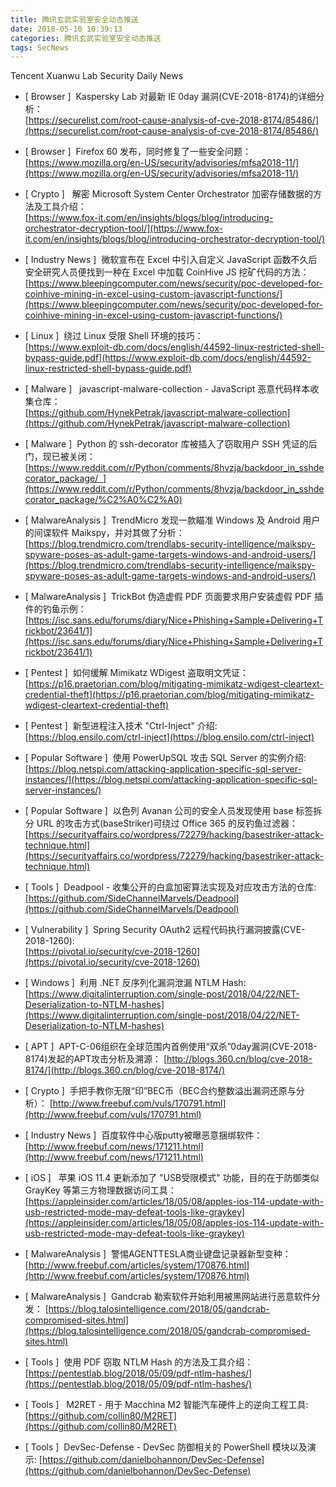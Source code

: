```yaml
---
title: 腾讯玄武实验室安全动态推送
date: 2018-05-10 10:39:13
categories: 腾讯玄武实验室安全动态推送
tags: SecNews
---
```


Tencent Xuanwu Lab Security Daily News  
* [ Browser ]  Kaspersky Lab 对最新 IE 0day 漏洞(CVE-2018-8174)的详细分析：   
[https://securelist.com/root-cause-analysis-of-cve-2018-8174/85486/](https://securelist.com/root-cause-analysis-of-cve-2018-8174/85486/)  

* [ Browser ]  Firefox 60 发布，同时修复了一些安全问题：   
[https://www.mozilla.org/en-US/security/advisories/mfsa2018-11/](https://www.mozilla.org/en-US/security/advisories/mfsa2018-11/)  

* [ Crypto ]   解密 Microsoft System Center Orchestrator 加密存储数据的方法及工具介绍：   
[https://www.fox-it.com/en/insights/blogs/blog/introducing-orchestrator-decryption-tool/](https://www.fox-it.com/en/insights/blogs/blog/introducing-orchestrator-decryption-tool/)  

* [ Industry News ]  微软宣布在 Excel 中引入自定义 JavaScript 函数不久后安全研究人员便找到一种在 Excel 中加载 CoinHive JS 挖矿代码的方法：   
[https://www.bleepingcomputer.com/news/security/poc-developed-for-coinhive-mining-in-excel-using-custom-javascript-functions/](https://www.bleepingcomputer.com/news/security/poc-developed-for-coinhive-mining-in-excel-using-custom-javascript-functions/)  

* [ Linux ]  绕过 Linux 受限 Shell 环境的技巧：   
[https://www.exploit-db.com/docs/english/44592-linux-restricted-shell-bypass-guide.pdf](https://www.exploit-db.com/docs/english/44592-linux-restricted-shell-bypass-guide.pdf)  

* [ Malware ]   javascript-malware-collection - JavaScript 恶意代码样本收集仓库：   
[https://github.com/HynekPetrak/javascript-malware-collection](https://github.com/HynekPetrak/javascript-malware-collection)  

* [ Malware ]  Python 的 ssh-decorator 库被插入了窃取用户 SSH 凭证的后门，现已被关闭：   
[https://www.reddit.com/r/Python/comments/8hvzja/backdoor_in_sshdecorator_package/  ](https://www.reddit.com/r/Python/comments/8hvzja/backdoor_in_sshdecorator_package/%C2%A0%C2%A0)  

* [ MalwareAnalysis ]  TrendMicro 发现一款瞄准 Windows 及 Android 用户的间谍软件 Maikspy，并对其做了分析：   
[https://blog.trendmicro.com/trendlabs-security-intelligence/maikspy-spyware-poses-as-adult-game-targets-windows-and-android-users/](https://blog.trendmicro.com/trendlabs-security-intelligence/maikspy-spyware-poses-as-adult-game-targets-windows-and-android-users/)  

* [ MalwareAnalysis ]  TrickBot 伪造虚假 PDF 页面要求用户安装虚假 PDF 插件的钓鱼示例：   
[https://isc.sans.edu/forums/diary/Nice+Phishing+Sample+Delivering+Trickbot/23641/1](https://isc.sans.edu/forums/diary/Nice+Phishing+Sample+Delivering+Trickbot/23641/1)  

* [ Pentest ]  如何缓解 Mimikatz WDigest 盗取明文凭证：   
[https://p16.praetorian.com/blog/mitigating-mimikatz-wdigest-cleartext-credential-theft](https://p16.praetorian.com/blog/mitigating-mimikatz-wdigest-cleartext-credential-theft)  

* [ Pentest ]  新型进程注入技术 "Ctrl-Inject" 介绍:   
[https://blog.ensilo.com/ctrl-inject](https://blog.ensilo.com/ctrl-inject)  

* [ Popular Software ]  使用 PowerUpSQL 攻击 SQL Server 的实例介绍:   
[https://blog.netspi.com/attacking-application-specific-sql-server-instances/](https://blog.netspi.com/attacking-application-specific-sql-server-instances/)  

* [ Popular Software ]  以色列 Avanan 公司的安全人员发现使用 base 标签拆分 URL 的攻击方式(baseStriker)可绕过 Office 365 的反钓鱼过滤器：   
[https://securityaffairs.co/wordpress/72279/hacking/basestriker-attack-technique.html](https://securityaffairs.co/wordpress/72279/hacking/basestriker-attack-technique.html)  

* [ Tools ]  Deadpool - 收集公开的白盒加密算法实现及对应攻击方法的仓库:   
[https://github.com/SideChannelMarvels/Deadpool](https://github.com/SideChannelMarvels/Deadpool)  

* [ Vulnerability ]  Spring Security OAuth2 远程代码执行漏洞披露(CVE-2018-1260):   
[https://pivotal.io/security/cve-2018-1260](https://pivotal.io/security/cve-2018-1260)  

* [ Windows ]  利用 .NET 反序列化漏洞泄漏 NTLM Hash:   
[https://www.digitalinterruption.com/single-post/2018/04/22/NET-Deserialization-to-NTLM-hashes](https://www.digitalinterruption.com/single-post/2018/04/22/NET-Deserialization-to-NTLM-hashes)  

* [ APT ]  APT-C-06组织在全球范围内首例使用“双杀”0day漏洞(CVE-2018-8174)发起的APT攻击分析及溯源： 
[http://blogs.360.cn/blog/cve-2018-8174/](http://blogs.360.cn/blog/cve-2018-8174/)  

* [ Crypto ]  手把手教你无限“印”BEC币（BEC合约整数溢出漏洞还原与分析）： 
[http://www.freebuf.com/vuls/170791.html](http://www.freebuf.com/vuls/170791.html)  

* [ Industry News ]  百度软件中心版putty被曝恶意捆绑软件： 
[http://www.freebuf.com/news/171211.html](http://www.freebuf.com/news/171211.html)  

* [ iOS ]   苹果 iOS 11.4 更新添加了 "USB受限模式" 功能，目的在于防御类似 GrayKey 等第三方物理数据访问工具： 
[https://appleinsider.com/articles/18/05/08/apples-ios-114-update-with-usb-restricted-mode-may-defeat-tools-like-graykey](https://appleinsider.com/articles/18/05/08/apples-ios-114-update-with-usb-restricted-mode-may-defeat-tools-like-graykey)  

* [ MalwareAnalysis ]  警惕AGENTTESLA商业键盘记录器新型变种： 
[http://www.freebuf.com/articles/system/170876.html](http://www.freebuf.com/articles/system/170876.html)  

* [ MalwareAnalysis ]  Gandcrab 勒索软件开始利用被黑网站进行恶意软件分发： 
[https://blog.talosintelligence.com/2018/05/gandcrab-compromised-sites.html](https://blog.talosintelligence.com/2018/05/gandcrab-compromised-sites.html)  

* [ Tools ]  使用 PDF 窃取 NTLM Hash 的方法及工具介绍： 
[https://pentestlab.blog/2018/05/09/pdf-ntlm-hashes/](https://pentestlab.blog/2018/05/09/pdf-ntlm-hashes/)  

* [ Tools ]   M2RET - 用于 Macchina M2 智能汽车硬件上的逆向工程工具: 
[https://github.com/collin80/M2RET](https://github.com/collin80/M2RET)  

* [ Tools ]  DevSec-Defense - DevSec 防御相关的 PowerShell 模块以及演示: 
[https://github.com/danielbohannon/DevSec-Defense](https://github.com/danielbohannon/DevSec-Defense)  

